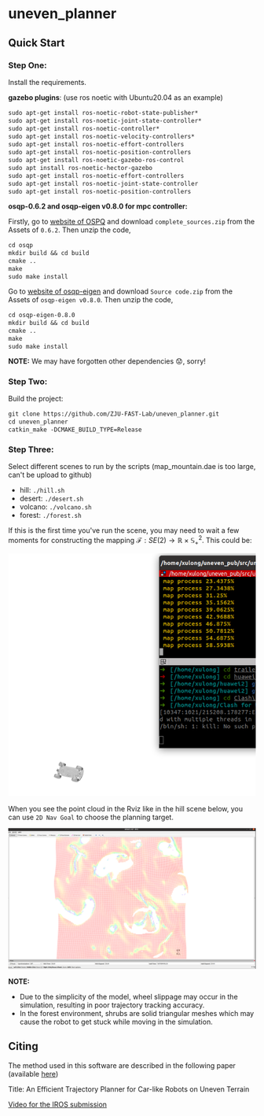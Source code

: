 # uneven_planner

## Quick Start

### Step One:

Install the requirements.

**gazebo plugins**: (use ros noetic with Ubuntu20.04 as an example)

```
sudo apt-get install ros-noetic-robot-state-publisher*
sudo apt-get install ros-noetic-joint-state-controller*
sudo apt-get install ros-noetic-controller*
sudo apt-get install ros-noetic-velocity-controllers*
sudo apt-get install ros-noetic-effort-controllers
sudo apt-get install ros-noetic-position-controllers
sudo apt-get install ros-noetic-gazebo-ros-control
sudo apt install ros-noetic-hector-gazebo
sudo apt-get install ros-noetic-effort-controllers
sudo apt-get install ros-noetic-joint-state-controller
sudo apt-get install ros-noetic-position-controllers
```

**osqp-0.6.2 and osqp-eigen v0.8.0 for mpc controller:**

Firstly, go to [website of OSPQ](https://github.com/osqp/osqp/releases) and download `complete_sources.zip` from the Assets of `0.6.2`. Then unzip the code,

```
cd osqp
mkdir build && cd build
cmake ..
make
sudo make install
```

Go to [website of osqp-eigen](https://github.com/robotology/osqp-eigen/releases) and download `Source code.zip` from the Assets of `osqp-eigen v0.8.0`. Then unzip the code,

```
cd osqp-eigen-0.8.0
mkdir build && cd build
cmake ..
make
sudo make install
```

**NOTE:** We may have forgotten other dependencies 😟, sorry!

### Step Two:

Build the project:

```
git clone https://github.com/ZJU-FAST-Lab/uneven_planner.git
cd uneven_planner
catkin_make -DCMAKE_BUILD_TYPE=Release
```

### Step Three:

Select different scenes to run by the scripts (map_mountain.dae is too large, can't be upload to github)

* hill: `./hill.sh`
* desert: `./desert.sh`
* volcano: `./volcano.sh`
* forest: `./forest.sh`

If this is the first time you've run the scene, you may need to wait a few moments for constructing the mapping $\mathscr{F}:SE(2)\rightarrow\mathbb{R}\times\mathbb{S}_+^2$. This could be:

<img src='figures/waiting.png'>

When you see the point cloud in the Rviz like in the hill scene below, you can use `2D Nav Goal` to choose the planning target.

<img src='figures/pc_done.png'>

**NOTE:**

* Due to the simplicity of the model, wheel slippage may occur in the simulation, resulting in poor trajectory tracking accuracy.
* In the forest environment, shrubs are solid triangular meshes which may cause the robot to get stuck while moving in the simulation.

## Citing

The method used in this software are described in the following paper (available [here](https://arxiv.org/abs/2309.06115))

Title: An Efficient Trajectory Planner for Car-like Robots on Uneven Terrain

[Video for the IROS submission](https://www.youtube.com/watch?v=BPfoun_vQ4I)
